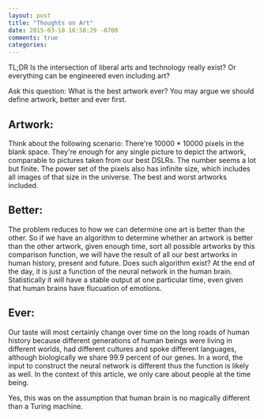 ```yaml
---
layout: post
title: "Thoughts on Art"
date: 2015-03-18 16:58:29 -0700
comments: true
categories:
---
```


TL;DR Is the intersection of liberal arts and technology really exist? Or everything can be engineered even including art?

Ask this question: What is the best artwork ever? You may argue we should define artwork, better and ever first.

## Artwork:

Think about the following scenario: There're 10000 * 10000 pixels in the blank space. They're enough for any single picture to depict the artwork, comparable to pictures taken from our best DSLRs. The number seems a lot but finite.
The power set of the pixels also has infinite size, which includes all images of that size in the universe. The best and worst artworks included.

## Better:

The problem reduces to how we can determine one art is better than the other.
So if we have an algorithm to determine whether an artwork is better than the other artwork, given enough time, sort all possible artworks by this comparison function, we will have the result of all our best artworks in human history, present and future. Does such algorithm exist? At the end of the day, it is just a function of the neural network in the human brain. Statistically it will have a stable output at one particular time, even given that human brains have flucuation of emotions.

## Ever:

Our taste will most certainly change over time on the long roads of human history because different generations of human beings were living in different worlds, had different cultures and spoke different languages, although biologically we share 99.9 percent of our genes. In a word, the input to construct the neural network is different thus the function is likely as well. In the context of this article, we only care about people at the time being.

Yes, this was on the assumption that human brain is no magically different than a Turing machine.

